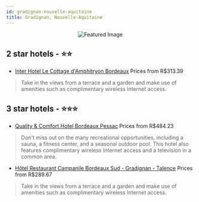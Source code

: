 ```yaml
---
id: gradignan-nouvelle-aquitaine
title: Gradignan, Nouvelle-Aquitaine
---
```


<center><img src="https://i.travelapi.com/hotels/2000000/1400000/1397600/1397582/c9d5e557_z.jpg" alt="Featured Image" /></center>


##  2 star hotels - ⭐️⭐️

-    [Inter Hotel Le Cottage d'Amphitryon Bordeaux](https://us.hurb.com/br/hotels/gradignan/inter-hotel-le-cottage-d-amphitryon-bordeaux-JNP-JP853891?cmp=18055) Prices from R$313.39
   > Take in the views from a terrace and a garden and make use of amenities such as complimentary wireless Internet access.

##  3 star hotels - ⭐️⭐️⭐️

-    [Quality & Comfort Hotel Bordeaux Pessac](https://us.hurb.com/br/hotels/gradignan/quality-comfort-hotel-bordeaux-pessac-JNP-JP876219?cmp=18055) Prices from R$484.23
   > Don't miss out on the many recreational opportunities, including a sauna, a fitness center, and a seasonal outdoor pool. This hotel also features complimentary wireless Internet access and a television in a common area.
-    [Hôtel Restaurant Campanile Bordeaux Sud - Gradignan - Talence](https://us.hurb.com/br/hotels/gradignan/hotel-restaurant-campanile-bordeaux-sud-gradignan-talence-JNP-JP073066?cmp=18055) Prices from R$289.67
   > Take in the views from a terrace and a garden and make use of amenities such as complimentary wireless Internet access.
